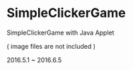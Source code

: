 # SimpleClickerGame
SimpleClickerGame with Java Applet

( image files are not included )

<p>2016.5.1 ~ 2016.6.5</p>


